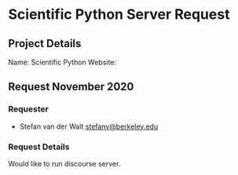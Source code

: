 # Scientific Python Server Request

## Project Details

Name: Scientific Python
Website: 


## Request November 2020

### Requester

- Stefan van der Walt <stefanv@berkeley.edu>

### Request Details

Would like to run discourse server.
